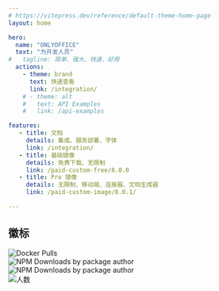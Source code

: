 ```yaml
---
# https://vitepress.dev/reference/default-theme-home-page
layout: home

hero:
  name: "ONLYOFFICE"
  text: "为开发人员"
#   tagline: 简单、强大、快速、好用
  actions:
    - theme: brand
      text: 快速查看
      link: /integration/
    # - theme: alt
    #   text: API Examples
    #   link: /api-examples

features:
   - title: 文档
     details: 集成、服务部署、字体
     link: /integration/
   - title: 基础镜像
     details: 免费下载、无限制
     link: /paid-custom-free/8.0.0
   - title: Pro 镜像
     details: 无限制、移动端、连接器、文档生成器
     link: /paid-custom-image/8.0.1/

---
```


<div class="box">
  <div class="vp-doc">
    <h2>徽标</h2>
  </div>
  <div class="container1">
    <img alt="Docker Pulls" src="/oo-ce-docker-license16.svg"/>
    <br/>
    <img alt="NPM Downloads by package author" src="/knox.zhang.week.svg">
    <br/>
    <img alt="NPM Downloads by package author" src="/knox.zhang.year.svg">
    <br/>
    <img alt="人数" src="https://img.shields.io/badge/QQ群人数-360+-blue">
  </div>
</div>

<!-- https://img.shields.io/docker/pulls/knoxzhang/oo-ce-docker-license

https://img.shields.io/npm-stat/dy/knox.zhang

https://img.shields.io/badge/QQ群人数-360+-blue -->
